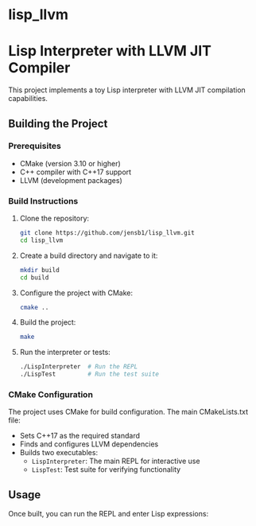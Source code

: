 # lisp_llvm

# Lisp Interpreter with LLVM JIT Compiler

This project implements a toy Lisp interpreter with LLVM JIT compilation capabilities.

## Building the Project

### Prerequisites

- CMake (version 3.10 or higher)
- C++ compiler with C++17 support
- LLVM (development packages)

### Build Instructions

1. Clone the repository:
   ```bash
   git clone https://github.com/jensb1/lisp_llvm.git
   cd lisp_llvm
   ```

2. Create a build directory and navigate to it:
   ```bash
   mkdir build
   cd build
   ```

3. Configure the project with CMake:
   ```bash
   cmake ..
   ```

4. Build the project:
   ```bash
   make
   ```

5. Run the interpreter or tests:
   ```bash
   ./LispInterpreter  # Run the REPL
   ./LispTest         # Run the test suite
   ```

### CMake Configuration

The project uses CMake for build configuration. The main CMakeLists.txt file:
- Sets C++17 as the required standard
- Finds and configures LLVM dependencies
- Builds two executables:
  - `LispInterpreter`: The main REPL for interactive use
  - `LispTest`: Test suite for verifying functionality

## Usage

Once built, you can run the REPL and enter Lisp expressions:
